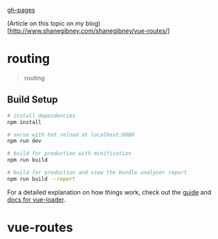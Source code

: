 [gh-pages](https://shanegibney.github.io/vue-routes/)

(Article on this topic on my blog)[http://www.shanegibney.com/shanegibney/vue-routes/]

# routing

> routing

## Build Setup

``` bash
# install dependencies
npm install

# serve with hot reload at localhost:8080
npm run dev

# build for production with minification
npm run build

# build for production and view the bundle analyzer report
npm run build --report
```

For a detailed explanation on how things work, check out the [guide](http://vuejs-templates.github.io/webpack/) and [docs for vue-loader](http://vuejs.github.io/vue-loader).
# vue-routes
